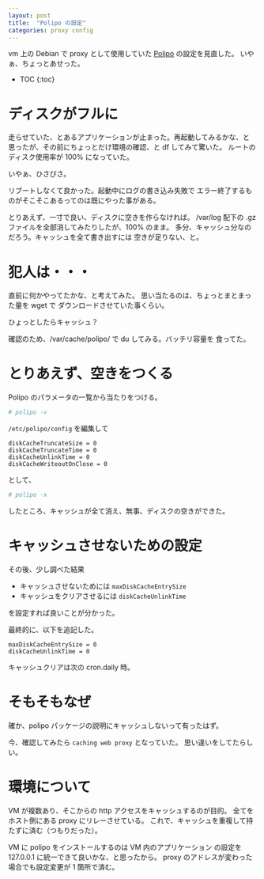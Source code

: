 ```yaml
---
layout: post
title:  "Polipo の設定"
categories: proxy config
---
```

vm 上の Debian で proxy として使用していた
[Polipo](http://www.pps.jussieu.fr/~jch/software/polipo/) の設定を見直した。
いやぁ、ちょっとあせった。


* TOC
{:toc}

# ディスクがフルに
走らせていた、とあるアプリケーションが止まった。再起動してみるかな、と
思ったが、その前にちょっとだけ環境の確認、と df してみて驚いた。
ルートのディスク使用率が 100% になっていた。

いやぁ、ひさびさ。

リブートしなくて良かった。起動中にログの書き込み失敗で
エラー終了するものがそこそこあるってのは既にやった事がある。

とりあえず、一寸で良い、ディスクに空きを作らなければ。
/var/log 配下の .gz ファイルを全部消してみたりしたが、100% のまま。
多分、キャッシュ分なのだろう。キャッシュを全て書き出すには
空きが足りない、と。

# 犯人は・・・
直前に何かやってたかな、と考えてみた。
思い当たるのは、ちょっとまとまった量を wget で
ダウンロードさせていた事くらい。

ひょっとしたらキャッシュ？

確認のため、/var/cache/polipo/ で du してみる。バッチリ容量を
食ってた。


# とりあえず、空きをつくる
Polipo のパラメータの一覧から当たりをつける。

```sh
# polipo -v
```

`/etc/polipo/config` を編集して

```menuconfig
diskCacheTruncateSize = 0
diskCacheTruncateTime = 0
diskCacheUnlinkTime = 0
diskCacheWriteoutOnClose = 0
```
として、

```sh
# polipo -x
```

したところ、キャッシュが全て消え、無事、ディスクの空きができた。


# キャッシュさせないための設定
その後、少し調べた結果

- キャッシュさせないためには `maxDiskCacheEntrySize`
- キャッシュをクリアさせるには `diskCacheUnlinkTime`

を設定すれば良いことが分かった。

最終的に、以下を追記した。

```menuconfig
maxDiskCacheEntrySize = 0
diskCacheUnlinkTime = 0
```
キャッシュクリアは次の cron.daily 時。


# そもそもなぜ
確か、polipo パッケージの説明にキャッシュしないって有ったはず。

今、確認してみたら `caching web proxy` となっていた。
思い違いをしてたらしい。


# 環境について
VM が複数あり、そこからの http アクセスをキャッシュするのが目的。
全てをホスト側にある proxy にリレーさせている。
これで、キャッシュを重複して持たずに済む（つもりだった）。

VM に polipo をインストールするのは VM 内のアプリケーション
の設定を 127.0.0.1 に統一できて良いかな、と思ったから。
proxy のアドレスが変わった場合でも設定変更が 1 箇所で済む。

